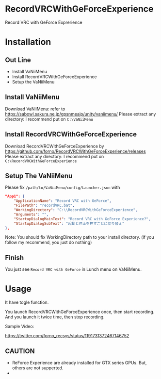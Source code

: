 # RecordVRCWithGeForceExperience
Record VRC with GeForce Exprerience

# Installation

## Out Line

- Install VaNiiMenu
- Install RecordVRCWithGeForceExperience
- Setup the VaNiiMenu

## Install VaNiiMenu
Download VaNiiMenu: refer to https://sabowl.sakura.ne.jp/gpsnmeajp/unity/vaniimenu/
Please extract any directory: I recommend put on `C:\VaNiiMenu`

## Install RecordVRCWithGeForceExperience
Download RecordVRCWithGeForceExperience by https://github.com/forno/RecordVRCWithGeForceExperience/releases
Please extract any directory: I recommend put on `C:\RecordVRCWithGeForceExperience`

## Setup The VaNiiMenu
Please fix `/path/to/VaNiiMenu/config/Launcher.json` with

```json
"App1": {
	"ApplicationName": "Record VRC with GeForce",
	"FilePath": "recordVRC.bat",
	"WorkingDirectory": "C:\\RecordVRCWithGeForceExperience",
	"Arguments": "",
	"StartupDialogMainText": "Record VRC with GeForce Experience?",
	"StartupDialogSubText": "起動と停止を押すごとに切り替え"
},
```

Note: You should fix WorkingDirectory path to your install directory. (if you follow my recommend, you just do nothing)

## Finish
You just see `Record VRC with GeForce` in Lunch menu on VaNiiMenu.

# Usage
It have togle function.

You launch RecordVRCWithGeForceExperience once, then start recording.
And you launch it twice time, then stop recording.

Sample Video:

https://twitter.com/forno_recsys/status/1191731372467146752

## CAUTION
- ReForce Experience are already installed for GTX series GPUs. But, others are not supperted.
- 
